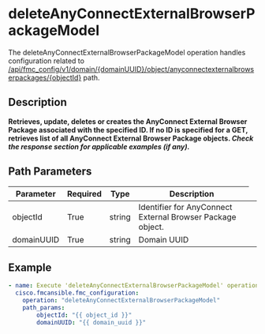 # deleteAnyConnectExternalBrowserPackageModel

The deleteAnyConnectExternalBrowserPackageModel operation handles configuration related to [/api/fmc_config/v1/domain/{domainUUID}/object/anyconnectexternalbrowserpackages/{objectId}](/paths//api/fmc_config/v1/domain/{domain_uuid}/object/anyconnectexternalbrowserpackages/{object_id}.md) path.&nbsp;
## Description
**Retrieves, update, deletes or creates the AnyConnect External Browser Package associated with the specified ID. If no ID is specified for a GET, retrieves list of all AnyConnect External Browser Package objects. _Check the response section for applicable examples (if any)._**

## Path Parameters
| Parameter | Required | Type | Description |
| --------- | -------- | ---- | ----------- |
| objectId | True | string <td colspan=3> Identifier for AnyConnect External Browser Package object. |
| domainUUID | True | string <td colspan=3> Domain UUID |

## Example
```yaml
- name: Execute 'deleteAnyConnectExternalBrowserPackageModel' operation
  cisco.fmcansible.fmc_configuration:
    operation: "deleteAnyConnectExternalBrowserPackageModel"
    path_params:
        objectId: "{{ object_id }}"
        domainUUID: "{{ domain_uuid }}"

```